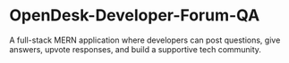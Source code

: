 # OpenDesk-Developer-Forum-QA
A full-stack MERN application where developers can post questions, give answers, upvote responses, and build a supportive tech community. 
